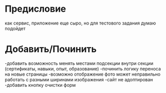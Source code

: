 # Предисловие

как сервис, приложение еще сыро, но для тестового задания думаю подойдет

# Добавить/Починить

-добавить возможность менять местами подсекции внутри секции (сертификаты, навыки, опыт, образование)
-починить логику переноса на новые страницы
-возможно отображение фото может неправильно работать с разными ширинами изображения
-сайт не адоптирован
-добавить кнопку очистки форм